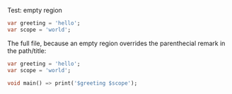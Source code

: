 Test: empty region

<?code-excerpt "basic.dart (greeting)" title?>
```dart
var greeting = 'hello';
var scope = 'world';
```

The full file, because an empty region overrides the parenthecial remark in the path/title:
<?code-excerpt "basic.dart (greeting)" region="" title?>
```dart
var greeting = 'hello';
var scope = 'world';

void main() => print('$greeting $scope');
```
